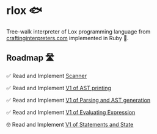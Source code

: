 # rlox 🐟

Tree-walk interpreter of Lox programming language from [craftinginterpreters.com](craftinginterpreters.com) implemented
in Ruby 💎.

## Roadmap 🛣
✅ Read and Implement [Scanner](https://craftinginterpreters.com/scanning.html)

✅ Read and Implement [V1 of AST printing](https://craftinginterpreters.com/representing-code.html)

✅ Read and Implement [V1 of Parsing and AST generation](https://craftinginterpreters.com/parsing-expressions.html)

✅ Read and Implement [V1 of Evaluating Expression](https://craftinginterpreters.com/evaluating-expressions.html)

🤓 Read and Implement [V1 of Statements and State](https://craftinginterpreters.com/statements-and-state.html)
